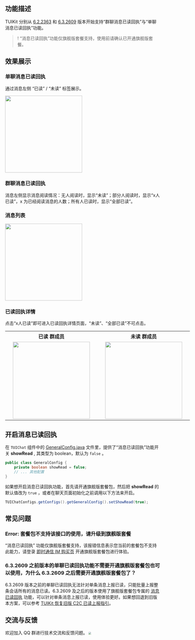 
## 功能描述
TUIKit 分别从 [6.2.2363](https://cloud.tencent.com/document/product/269/1606#6.2.2363-.402022.04.29---.E5.A2.9E.E5.BC.BA.E7.89.88) 和 [6.3.2609](https://cloud.tencent.com/document/product/269/1606#6.3.2619-.402022.06.29---.E5.A2.9E.E5.BC.BA.E7.89.88) 版本开始支持“群聊消息已读回执”与“单聊消息已读回执”功能。

> ! “消息已读回执”功能仅旗舰版套餐支持，使用前请确认已开通旗舰版套餐。


## 效果展示

### 单聊消息已读回执

通过消息左侧 “已读” / “未读” 标签展示。

<img style="width:250px" src="https://qcloudimg.tencent-cloud.cn/raw/7c41cb7cb5ec8b11a5dcf0f3808e52ca/%E5%8D%95%E8%81%8A%E5%B7%B2%E8%AF%BB2.png"  />


### 群聊消息已读回执

消息左侧显示消息阅读情况：无人阅读时，显示“未读”；部分人阅读时，显示“x人已读”，x 为已经阅读消息的人数；所有人已读时，显示“全部已读”。

### 消息列表

<img style="width:250px" src="https://qcloudimg.tencent-cloud.cn/raw/59ca752a93309eb93259bd61b83047d2/%E7%BE%A4%E5%B7%B2%E8%AF%BB%E5%9B%9E%E6%89%A72.png"  />


### 已读回执详情

点击“x人已读”即可进入已读回执详情页面，“未读”、“全部已读”不可点击。


<table style="text-align:center;vertical-align:middle;width:600px">
  <tr>
    <th style="text-align:center;" width="300px">已读 群成员 <br></th>
    <th style="text-align:center;" width="300px">未读 群成员<br></th>
  </tr>
  <tr>
    <td style="text-align:center;"><img style="width:250px" src="https://qcloudimg.tencent-cloud.cn/raw/e539ce90fa5fd48800edf16b4fb5dc46/%E7%BE%A4%E5%9B%9E%E6%89%A7%E5%B7%B2%E8%AF%BB2.png"  />    </td>
    <td style="text-align:center;"><img style="width:250px" src="https://qcloudimg.tencent-cloud.cn/raw/5bec8ae768860e8a1dc4be31d7d8fab5/%E7%BE%A4%E5%9B%9E%E6%89%A7%E6%9C%AA%E8%AF%BB2.png" />     </td>
	 </tr>
</table>


## 开启消息已读回执

在 `TUIChat` 组件中的 [GeneralConfig.java](https://github.com/TencentCloud/TIMSDK/blob/master/Android/TUIKit/TUIChat/tuichat/src/main/java/com/tencent/qcloud/tuikit/tuichat/config/GeneralConfig.java) 文件里，提供了“消息已读回执”功能开关 **showRead** , 其类型为 boolean，默认为 `false` 。

```java
public class GeneralConfig {
    private boolean showRead = false;
    // ... 其他配置
}
```

如果想开启消息已读回执功能，首先请开通旗舰版套餐包，然后把 **showRead** 的默认值改为 `true` ，或者在聊天页面初始化之前调用以下方法来开启。
```java
TUIChatConfigs.getConfigs().getGeneralConfig().setShowRead(true);
```

## 常见问题

### Error: 套餐包不支持该接口的使用，请升级到旗舰版套餐

“消息已读回执” 功能仅旗舰版套餐支持，该报错信息表示您当前的套餐包不支持此能力，请登录 [即时通信 IM 购买页](https://buy.cloud.tencent.com/avc) 开通旗舰版套餐包进行体验。


### 6.3.2609 之前版本的单聊已读回执功能不需要开通旗舰版套餐包也可以使用，为什么 6.3.2609 之后需要开通旗舰版套餐包了？

6.3.2609 版本之前的单聊已读回执无法针对单条消息上报已读，只能批量上报整条会话所有的消息已读。6.3.2609 及之后的版本使用了旗舰版套餐包专属的 [消息已读回执](https://cloud.tencent.com/document/product/269/75343) 功能，可以针对单条消息上报已读，使用体验更好。如果想回退到旧版本方案，可以参考 [TUIKit 恢复旧版 C2C 已读上报指引](https://docs.qq.com/doc/DWWRPaHpSQ0hpZlVI)。


## 交流与反馈
欢迎加入 QQ 群进行技术交流和反馈问题。
<img src="https://im.sdk.qcloud.com/tools/resource/officialwebsite/pictures/doc_tuikit_qq_group.jpg" style="zoom:50%;"/> 

